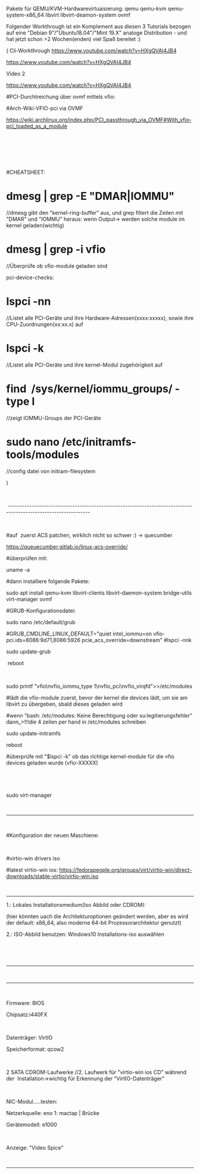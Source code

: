 Pakete für QEMU/KVM-Hardwarevirtuaisierung:
qemu qemu-kvm qemu-system-x86_64 libvirt libvirt-deamon-system ovmf





Folgender Workthrough ist ein Komplement aus diesen 3 Tutorials bezogen auf eine "Debian 9"/"Ubuntu18.04"/"Mint 19.X" analoge Distribution - und hat jetzt schon >2 Wochen(enden) viel Spaß bereitet :)

(
Cli-Workthrough
https://www.youtube.com/watch?v=HXgQVAl4JB4

https://www.youtube.com/watch?v=HXgQVAl4JB4

Video 2


https://www.youtube.com/watch?v=HXgQVAl4JB4

#PCI-Durchtreichung über ovmf mittels vfio:

#Arch-Wiki-VFIO-pci via OVMF


https://wiki.archlinux.org/index.php/PCI_passthrough_via_OVMF#With_vfio-pci_loaded_as_a_module

 

 

 

#CHEATSHEET:

# dmesg | grep -E "DMAR|IOMMU"

//dmesg gibt den "kernel-ring-buffer" aus, und grep filtert die Zeilen mit "DMAR" und "IOMMU" heraus: wenn Output-> werden solche module im kernel geladen(wichtig)


# dmesg | grep -i vfio

//Überprüfe ob vfio-module geladen sind

pci-device-checks:

# lspci -nn

//Listet alle PCI-Geräte und ihre Hardware-Adressen(xxxx:xxxxx), sowie ihre CPU-Zuordnungen(xx:xx.x) auf


# lspci -k

//Listet alle PCI-Geräte und ihre kernel-Modul zugehörigkeit auf


# find  /sys/kernel/iommu_groups/ -type l 

//zeigt IOMMU-Groups der PCI-Geräte

# sudo nano /etc/initramfs-tools/modules 

//config datei von initram-filesystem

)

 

 ----------------------------------------------------------------------------------------------------------------

 

#auf  zuerst ACS patchen, wirklich nicht so schwer :) -> quecumber


https://queuecumber.gitlab.io/linux-acs-override/

#überprüfen mit:

uname -a

#dann installiere folgende Pakete:

sudo apt install qemu-kvm libvirt-clients libvirt-daemon-system bridge-utils virt-manager ovmf

#GRUB-Konfigurationsdatei:

sudo nano /etc/default/grub

#GRUB_CMDLINE_LINUX_DEFAULT="quiet intel_iommu=on vfio-pci.ids=8086:9d71,8086:5926 pcie_acs_override=downstream"
#lspci -nnk

sudo update-grub

 reboot

 

sudo printf "vfio\nvfio_iommu_type 1\nvfio_pci\nvfio_virqfd">>/etc/modules

#lädt die vfio-module zuerst, bevor der kernel die devices lädt, um sie am libvirt zu übergeben, sbald dieses geladen wird

#wenn "bash: /etc/modules: Keine Berechtigung oder su:legitierungsfehler" dann_>!!!die 4 zeilen per hand in /etc/modules schreiben

sudo update-initramfs

reboot

#überprüfe mit "$lspci -k" ob das richtige kernel-module für die vfio devices geladen wurde (vfio-XXXXX)

#

 

sudo virt-manager

 

----------------------------------------------------------------------------------------------------------------

 

#Konfiguration der neuen Maschiene:

 

#virtio-win drivers iso

#latest virtio-win ios: https://fedorapeople.org/groups/virt/virtio-win/direct-downloads/stable-virtio/virtio-win.iso


 

----------------------------------------------------------------------------------------------------------------

1.: Lokales Installationsmedium(Iso Abbild oder CDROM):

(hier könnten uach die Architekturoptionen geändert werden, aber es wird der default: x86_64, also moderne 64-bit Prozessorarchitektur genutzt)

2.: ISO-Abbild benutzen: Windows10 Installations-iso auswählen

 

 

----------------------------------------------------------------------------------------------------------------

 

----------------------------------------------------------------------------------------------------------------

 

Firmware: BIOS

Chipsatz:i440FX

 

Datenträger: VirtIO

Speicherformat: qcow2

 

2 SATA CDROM-Laufwerke //2. Laufwerk für "virtio-win ios CD" während der  Installation->wichtig für Erkennung der "VirtIO-Datenträger"

 

NIC-Modul.....testen:

Netzerkquelle: eno 1: mactap | Brücke


Gerätemodell: e1000

 

Anzeige: "Video Spice"

 

----------------------------------------------------------------------------------------------------------------

 

 

 
